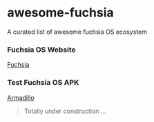 # awesome-fuchsia
A curated list of awesome fuchsia OS ecosystem

### Fuchsia OS Website

[Fuchsia](https://fuchsia.dev)

### Test Fuchsia OS APK

[Armadillo](https://mega.nz/#!r88zVaBS!gr6dcaWVd6y9lIAiIcMmeiKHCia0fjaa_IHVLa37wr8)

> Totally under construction ...

